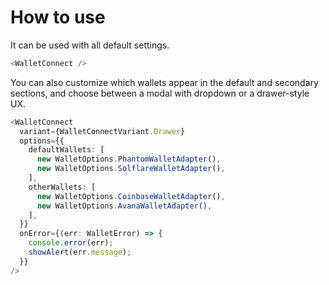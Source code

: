 # How to use

It can be used with all default settings.

```typescript
<WalletConnect />
```

You can also customize which wallets appear in the default and secondary sections, and choose between a modal with dropdown or a drawer-style UX.

```typescript
<WalletConnect
  variant={WalletConnectVariant.Drawer}
  options={{
    defaultWallets: [
      new WalletOptions.PhantomWalletAdapter(),
      new WalletOptions.SolflareWalletAdapter(),
    ],
    otherWallets: [
      new WalletOptions.CoinbaseWalletAdapter(),
      new WalletOptions.AvanaWalletAdapter(),
    ],
  }}
  onError={(err: WalletError) => {
    console.error(err);
    showAlert(err.message);
  }}
/>
```
